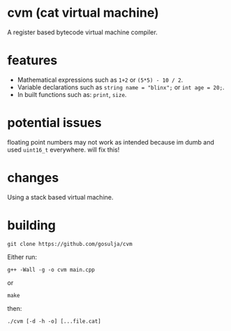 # cvm (cat virtual machine)
A register based bytecode virtual machine compiler.

# features
* Mathematical expressions such as `1+2` or `(5*5) - 10 / 2`.
* Variable declarations such as `string name = "blinx";` or `int age = 20;`.
* In built functions such as: `print`, `size`.

# potential issues
floating point numbers may not work as intended because im dumb and used `uint16_t` everywhere. will fix this!

# changes
Using a stack based virtual machine. 

# building
```
git clone https://github.com/gosulja/cvm
```
Either run:
```
g++ -Wall -g -o cvm main.cpp
```
or
```
make
```
then:
```
./cvm [-d -h -o] [...file.cat]
```
